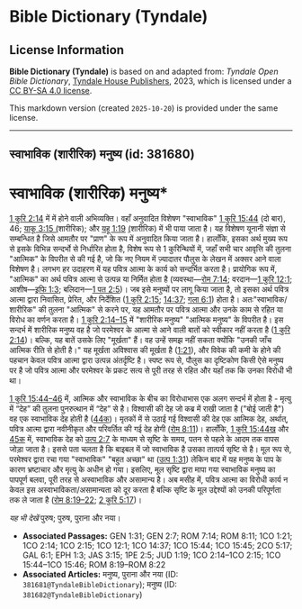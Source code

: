 # Bible Dictionary (Tyndale)

## License Information

**Bible Dictionary (Tyndale)** is based on and adapted from: _Tyndale Open Bible Dictionary_, [Tyndale House Publishers](https://tyndaleopenresources.com/), 2023, which is licensed under a [CC BY-SA 4.0 license](https://creativecommons.org/licenses/by-sa/4.0/legalcode.en).

This markdown version (created `2025-10-20`) is provided under the same license.



--------------------------------

## स्वाभाविक (शारीरिक) मनुष्य (id: 381680)

स्वाभाविक (शारीरिक) मनुष्य\*
============================

[1 कुरि 2:14](https://ref.ly/1Cor2:14) में में होने वाली अभिव्यक्ति। वहाँ अनुवादित विशेषण "स्वाभाविक" [1 कुरि 15:44](https://ref.ly/1Cor15:44) (दो बार), 46; [याकू 3:15 (](https://ref.ly/Jas3:15)शारीरिक); और [यहू 1:19](https://ref.ly/Jude1:19) [(](https://ref.ly/Jas3:15)शारीरिक) में भी पाया जाता है। यह विशेषण यूनानी संज्ञा से सम्बन्धित है जिसे आमतौर पर "प्राण" के रूप में अनुवादित किया जाता है। हालाँकि, इसका अर्थ मुख्य रूप से इसके विभिन्न सन्दर्भो से निर्धारित होता है, विशेष रूप से 1 कुरिन्थियों में, जहाँ सभी चार आवृत्ति की तुलना "आत्मिक" के विपरीत से की गई है, जो कि नए नियम में ज़्यादातर पौलुस के लेखन में अक्सर आने वाला विशेषण है। लगभग हर उदाहरण में यह पवित्र आत्मा के कार्य को सन्दर्भित करता है। प्रायोगिक रूप में, "आत्मिक" का अर्थ पवित्र आत्मा से उत्पन्न या निर्मित होता है (व्यवस्था—[रोम 7:14](https://ref.ly/Rom7:14); वरदान—[1 कुरि 12:1](https://ref.ly/1Cor12:1); आशीष—[इफि 1:3](https://ref.ly/Eph1:3); बलिदान—[1 पत 2:5](https://ref.ly/1Pet2:5))। जब इसे मनुष्यों पर लागू किया जाता है, तो इसका अर्थ पवित्र आत्मा द्वारा निवासित, प्रेरित, और निर्देशित ([1 कुरि 2:15](https://ref.ly/1Cor2:15); [14:37](https://ref.ly/1Cor14:37); [गला 6:1](https://ref.ly/Gal6:1)) होता है। अतः"स्वाभाविक/शारीरिक" की तुलना "आत्मिक" से करने पर, यह आमतौर पर पवित्र आत्मा और उनके काम से रहित या विरोध का वर्णन करता है। [1 कुरि 2:14–15](https://ref.ly/1Cor2:14-1Cor2:15) में "शारीरिक मनुष्य" "आत्मिक मनुष्य" के विपरीत है। इस सन्दर्भ में शारीरिक मनुष्य वह है जो परमेश्वर के आत्मा से आने वाली बातों को स्वीकार नहीं करता है ([1 कुरि 2:14](https://ref.ly/1Cor2:14))। बल्कि, यह बातें उसके लिए "मूर्खता" हैं। वह उन्हें समझ नहीं सकता क्योंकि "उनकी जाँच आत्मिक रीति से होती है।" यह मूर्खता अविश्वास की मूर्खता है ([1:21](https://ref.ly/1Cor1:21)), और विवेक की कमी के होने की पहचान केवल पवित्र आत्मा द्वारा उत्पन्न अंतर्दृष्टि है। स्पष्ट रूप से, पौलुस का दृष्टिकोण किसी ऐसे मनुष्य पर है जो पवित्र आत्मा और परमेश्वर के प्रकट सत्य से पूरी तरह से रहित और यहाँ तक कि उनका विरोधी भी था।

[1 कुरि 15:44–46](https://ref.ly/1Cor15:44-1Cor15:46) में, आत्मिक और स्वाभाविक के बीच का विरोधाभास एक अलग सन्दर्भ में होता है \- मृत्यु में “देह” की तुलना पुनरुत्थान में “देह” से है। विश्वासी की देह जो कब्र में राखी जाता है ("बोई जाती है") वह एक स्वाभाविक देह होती है ([44क](https://ref.ly/1Cor15:44))। मृतकों में से उठाई गई विश्वासी की देह एक आत्मिक देह, अर्थात्, पवित्र आत्मा द्वारा नवीनीकृत और परिवर्तित की गई देह होगी ([रोम 8:11](https://ref.ly/Rom8:11))। हालाँकि, [1 कुरि 15:44ख](https://ref.ly/1Cor15:44) और [45क](https://ref.ly/1Cor15:45) में, स्वाभाविक देह को [उत्प 2:7](https://ref.ly/Gen2:7) के माध्यम से सृष्टि के समय, पतन से पहले के आदम तक वापस जोड़ा जाता है। इससे पता चलता है कि बाइबल में जो स्वाभाविक है उसका तात्पर्य सृष्टि से है। मूल रूप से, परमेश्वर द्वारा रचा गया "स्वाभाविक" "बहुत अच्छा" था ([उत्प 1:31](https://ref.ly/Gen1:31)) लेकिन बाद में यह मनुष्य के पाप के कारण भ्रष्टाचार और मृत्यु के अधीन हो गया। इसलिए, मूल सृष्टि द्वारा मापा गया स्वाभाविक मनुष्य का पापपूर्ण बलवा, पूरी तरह से अस्वाभाविक और असामान्य है। अब मसीह में, पवित्र आत्मा का विरोधी कार्य न केवल इस अस्वाभाविकता/असामान्यता को दूर करता है बल्कि सृष्टि के मूल उद्देश्यों को उनकी परिपूर्णता तक ले जाता है ([रोम 8:19–22](https://ref.ly/Rom8:19-Rom8:22); [2 कुरि 5:17](https://ref.ly/2Cor5:17))।

*यह भी देखें* पुरुष; पुरुष, पुराना और नया।

* **Associated Passages:** GEN 1:31; GEN 2:7; ROM 7:14; ROM 8:11; 1CO 1:21; 1CO 2:14; 1CO 2:15; 1CO 12:1; 1CO 14:37; 1CO 15:44; 1CO 15:45; 2CO 5:17; GAL 6:1; EPH 1:3; JAS 3:15; 1PE 2:5; JUD 1:19; 1CO 2:14–1CO 2:15; 1CO 15:44–1CO 15:46; ROM 8:19–ROM 8:22
* **Associated Articles:** मनुष्य, पुराना और नया (ID: `381681@TyndaleBibleDictionary`); मनुष्य (ID: `381682@TyndaleBibleDictionary`)

